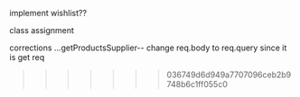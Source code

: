 implement wishlist??

class assignment

corrections
...getProductsSupplier-- change req.body to req.query since it is get req
>>>>>>> 036749d6d949a7707096ceb2b9748b6c1ff055c0
